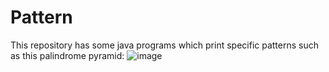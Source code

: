# Pattern
This repository has some java programs which print specific patterns such as this palindrome pyramid:
![image](https://github.com/ssanath/Pattern/assets/144911352/0099ae53-df66-4c62-b0eb-c7f48c631197)

